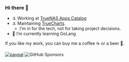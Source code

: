 ### Hi there 👋

- ⚓ Working at [TrueNAS Apps Catalog](https://github.com/truenas/apps)
- ⚓ Maintaining [TrueCharts](https://github.com/truecharts/library-charts).
  - I'm in for the tech, not for taking project decisions.
- 🌱 I’m currently learning GoLang

If you like my work, you can buy me a coffee ☕ or a beer 🍺.

[![paypal](https://img.shields.io/badge/Donate-PayPal-blue?style=for-the-badge&logo=paypal)](https://www.paypal.com/donate?hosted_button_id=FAC92A294YPRS)
![GitHub Sponsors](https://img.shields.io/github/sponsors/stavros-k?style=for-the-badge&logo=github)

<!--
**stavros-k/stavros-k** is a ✨ _special_ ✨ repository because its `README.md` (this file) appears on your GitHub profile.

Here are some ideas to get you started:

- 🔭 I’m currently working on ...

- 👯 I’m looking to collaborate on ...
- 🤔 I’m looking for help with ...
- 💬 Ask me about ...
- 📫 How to reach me: ...
- 😄 Pronouns: ...
- ⚡ Fun fact: ...
-->
